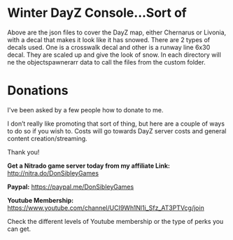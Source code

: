 # Winter DayZ Console...Sort of
Above are the json files to cover the DayZ map, either Chernarus or Livonia, with a decal that makes it look like it has snowed.
There are 2 types of decals used. One is a crosswalk decal and other is a runway line 6x30 decal. They are scaled up and give the look of snow. 
In each directory will ne the objectspawnerarr data to call the files from the custom folder.

# Donations
I've been asked by a few people how to donate to me.

I don’t  really like promoting that sort of thing, but here are a couple of ways to do so if you wish to.
Costs will go towards DayZ server costs and general content creation/streaming.

Thank you!

**Get a Nitrado game server today from my affiliate Link:**
http://nitra.do/DonSibleyGames

**Paypal:**
https://paypal.me/DonSibleyGames

**Youtube Membership:**
https://www.youtube.com/channel/UCI9Wh1Nl1i_Sfz_AT3PTVcg/join

Check the different levels of Youtube membership or the type of perks you can get.
